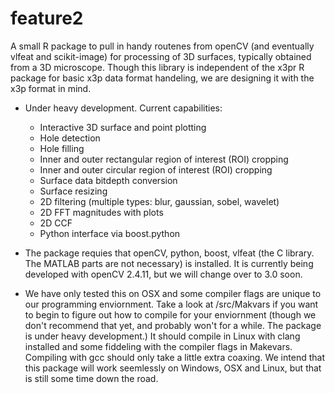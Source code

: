 # feature2 

A small R package to pull in handy routenes from openCV (and eventually vlfeat and scikit-image) for processing of 3D surfaces, typically obtained from a 3D microscope. Though this library is independent of the x3pr R package for basic x3p data format handeling, we are designing it with the x3p format in mind. 

* Under heavy development. Current capabilities:
  * Interactive 3D surface and point plotting
  * Hole detection
  * Hole filling
  * Inner and outer rectangular region of interest (ROI) cropping
  * Inner and outer circular region of interest (ROI) cropping
  * Surface data bitdepth conversion
  * Surface resizing
  * 2D filtering (multiple types: blur, gaussian, sobel, wavelet)
  * 2D FFT magnitudes with plots
  * 2D CCF
  * Python interface via boost.python

* The package requies that openCV, python, boost, vlfeat (the C library. The MATLAB parts are not necessary) is installed. It is currently being developed with openCV 2.4.11, but we will change over to 3.0 soon.

* We have only tested this on OSX and some compiler flags are unique to our programming enviornment. Take a look at /src/Makvars if you want to begin to figure out how to compile for your enviornment (though we don't recommend that yet, and probably won't for a while. The package is under heavy development.)  It should compile in Linux with clang installed and some fiddeling with the compiler flags in Makevars. Compiling with gcc should only take a little extra coaxing. We intend that this package will work seemlessly on Windows, OSX and Linux, but that is still some time down the road.
